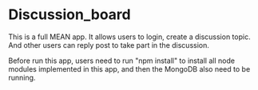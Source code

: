 # Discussion_board
This is a full MEAN app. It allows users to login, create a discussion topic. And other users can reply post to take part in the discussion.

Before run this app, users need to run "npm install" to install all node modules implemented in this app, and then the MongoDB also need to be running.
